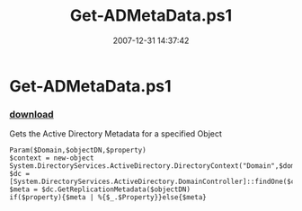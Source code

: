 ﻿---
pid:            94
poster:         BSonPosh
title:          Get-ADMetaData.ps1
date:           2007-12-31 14:37:42
format:         posh
parent:         0
parent:         0

---

# Get-ADMetaData.ps1

### [download](94.ps1)

Gets the Active Directory Metadata for a specified Object

```posh
Param($Domain,$objectDN,$property)
$context = new-object System.DirectoryServices.ActiveDirectory.DirectoryContext("Domain",$domain)
$dc = [System.DirectoryServices.ActiveDirectory.DomainController]::findOne($context) 
$meta = $dc.GetReplicationMetadata($objectDN)
if($property){$meta | %{$_.$Property}}else{$meta}
```
